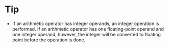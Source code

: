 # Tip

- If an arithmetic operator has integer operands, an integer operation is performed. If an arithmetic operator has one floating-point operand and one integer operand, however, the integer will be converted to floating point before the operation is done.

